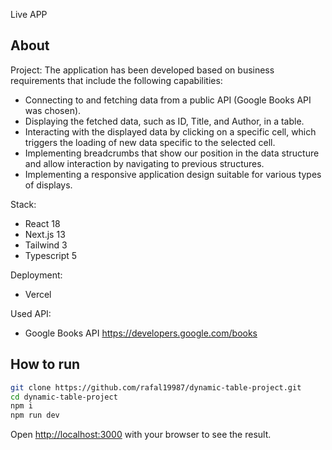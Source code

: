 Live APP

## About

Project:
The application has been developed based on business requirements that include the following capabilities:

- Connecting to and fetching data from a public API (Google Books API was chosen).
- Displaying the fetched data, such as ID, Title, and Author, in a table.
- Interacting with the displayed data by clicking on a specific cell, which triggers the loading of new data specific to the selected cell.
- Implementing breadcrumbs that show our position in the data structure and allow interaction by navigating to previous structures.
- Implementing a responsive application design suitable for various types of displays.

Stack:

- React 18
- Next.js 13
- Tailwind 3
- Typescript 5

Deployment:

- Vercel

Used API:

- Google Books API https://developers.google.com/books

## How to run

```bash
git clone https://github.com/rafal19987/dynamic-table-project.git
cd dynamic-table-project
npm i
npm run dev
```

Open [http://localhost:3000](http://localhost:3000) with your browser to see the result.
